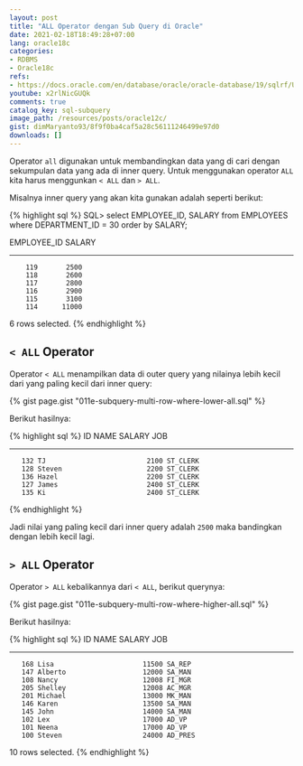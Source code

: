 ```yaml
---
layout: post
title: "ALL Operator dengan Sub Query di Oracle"
date: 2021-02-18T18:49:28+07:00
lang: oracle18c
categories:
- RDBMS
- Oracle18c
refs: 
- https://docs.oracle.com/en/database/oracle/oracle-database/19/sqlrf/Using-Subqueries.html#GUID-53A705B6-0358-4E2B-92ED-A83DE83DFD20
youtube: x2rlNicGUQk
comments: true
catalog_key: sql-subquery
image_path: /resources/posts/oracle12c/
gist: dimMaryanto93/8f9f0ba4caf5a28c56111246499e97d0
downloads: []
---
```


Operator `all` digunakan untuk membandingkan data yang di cari dengan sekumpulan data yang ada di inner query. Untuk menggunakan operator `ALL` kita harus menggunkan `< ALL` dan `> ALL`. 

Misalnya inner query yang akan kita gunakan adalah seperti berikut:

{% highlight sql %}
SQL> select EMPLOYEE_ID, SALARY
from EMPLOYEES
where DEPARTMENT_ID = 30
order by SALARY;

EMPLOYEE_ID     SALARY
----------- ----------
        119       2500
        118       2600
        117       2800
        116       2900
        115       3100
        114      11000

6 rows selected.
{% endhighlight %}

## `< ALL` Operator

Operator `< ALL` menampilkan data di outer query yang nilainya lebih kecil dari yang paling kecil dari inner query:

{% gist page.gist "011e-subquery-multi-row-where-lower-all.sql" %}

Berikut hasilnya:

{% highlight sql %}
        ID NAME                     SALARY JOB
---------- -------------------- ---------- ----------
       132 TJ                         2100 ST_CLERK
       128 Steven                     2200 ST_CLERK
       136 Hazel                      2200 ST_CLERK
       127 James                      2400 ST_CLERK
       135 Ki                         2400 ST_CLERK
{% endhighlight %}

Jadi nilai yang paling kecil dari inner query adalah `2500` maka bandingkan dengan lebih kecil lagi.

## `> ALL` Operator

Operator `> ALL` kebalikannya dari `< ALL`, berikut querynya:

{% gist page.gist "011e-subquery-multi-row-where-higher-all.sql" %}

Berikut hasilnya:

{% highlight sql %}
        ID NAME                     SALARY JOB
---------- -------------------- ---------- ----------
       168 Lisa                      11500 SA_REP
       147 Alberto                   12000 SA_MAN
       108 Nancy                     12008 FI_MGR
       205 Shelley                   12008 AC_MGR
       201 Michael                   13000 MK_MAN
       146 Karen                     13500 SA_MAN
       145 John                      14000 SA_MAN
       102 Lex                       17000 AD_VP
       101 Neena                     17000 AD_VP
       100 Steven                    24000 AD_PRES

10 rows selected.
{% endhighlight %}